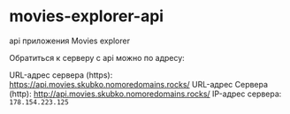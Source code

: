 # movies-explorer-api
api приложения Movies explorer

Обратиться к серверу с api можно по адресу:

URL-адрес сервера (https): https://api.movies.skubko.nomoredomains.rocks/
URL-адрес Сервера (http): http://api.movies.skubko.nomoredomains.rocks/
IP-адрес сервера: `178.154.223.125`